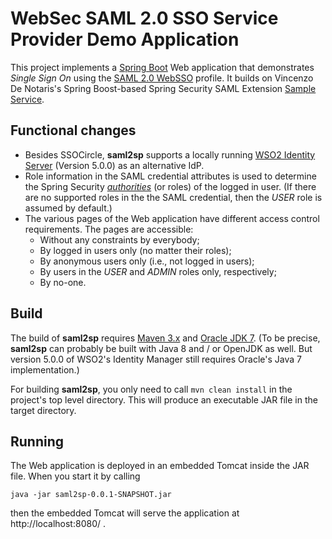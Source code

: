 # WebSec SAML 2.0 SSO Service Provider Demo Application

This project implements a [Spring Boot](http://projects.spring.io/spring-boot/) Web application that demonstrates
*Single Sign On* using the [SAML 2.0 WebSSO](http://docs.oasis-open.org/security/saml/v2.0/saml-profiles-2.0-os.pdf)
profile. It builds on Vincenzo De Notaris's Spring Boost-based Spring Security SAML Extension
[Sample Service](https://github.com/vdenotaris/spring-boot-security-saml-sample).

## Functional changes
* Besides SSOCircle, **saml2sp** supports a locally running
[WSO2 Identity Server](http://wso2.com/products/identity-server/) (Version 5.0.0) as an alternative IdP.
* Role information in the SAML credential attributes is used to determine the Spring Security
[_authorities_](http://docs.spring.io/spring-security/site/docs/3.2.7.RELEASE/apidocs/org/springframework/security/core/Authentication.html#getAuthorities())
(or roles) of the logged in user. (If there are no supported roles in the the SAML credential, then the _USER_ role is
assumed by default.)
* The various pages of the Web application have different access control requirements. The pages are accessible:
  * Without any constraints by everybody;
  * By logged in users only (no matter their roles);
  * By anonymous users only (i.e., not logged in users);
  * By users in the _USER_ and _ADMIN_ roles only, respectively;
  * By no-one.

## Build

The build of **saml2sp** requires [Maven 3.x](https://maven.apache.org/download.cgi) and
[Oracle JDK 7](http://www.oracle.com/technetwork/java/javase/downloads/jdk7-downloads-1880260.html).
(To be precise, **saml2sp** can probably be built with Java 8 and / or OpenJDK as well. But version 5.0.0 of
WSO2's Identity Manager still requires Oracle's Java 7 implementation.)

For building **saml2sp**, you only need to call `mvn clean install` in the project's top level directory.
This will produce an executable JAR file in the target directory.

## Running

The Web application is deployed in an embedded Tomcat inside the JAR file. When you start it by calling
```
java -jar saml2sp-0.0.1-SNAPSHOT.jar
```
then the embedded Tomcat will serve the application at http://localhost:8080/ .
